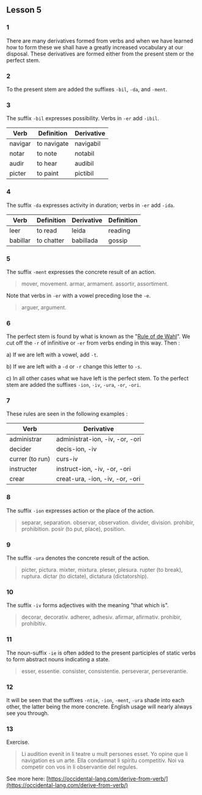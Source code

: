 ## Lesson 5

### 1

There are many derivatives formed from verbs and when we have learned how to form these we shall have a greatly increased vocabulary at our disposal. These derivatives are formed either from the present stem or the perfect stem.

### 2 

To the present stem are added the suffixes `-bil`, `-da`, and `-ment`.

### 3

The suffix `-bil` expresses possibility. Verbs in `-er` add `-ibil`.

| Verb | Definition | Derivative |
| --- | --- | --- |
| navigar | to navigate | navigabil |
| notar | to note | notabil |
| audir | to hear | audibil |
| picter | to paint | pictibil |

### 4 

The suffix `-da` expresses activity in duration; verbs in `-er` add `-ida`.

| Verb | Definition | Derivative | Definition |
| --- | --- | --- | --- |
| leer | to read | leida | reading |
| babillar | to chatter | babillada | gossip |

### 5

The suffix `-ment` expresses the concrete result of an action.

> mover, movement. armar, armament. assortir, assortiment.

Note that verbs in `-er` with a vowel preceding lose the `-e`.

> arguer, argument.

### 6

The perfect stem is found by what is known as the "[Rule of de Wahl](https://en.wikipedia.org/wiki/De_Wahl%27s_rule)". We cut off the `-r` of infinitive or `-er` from verbs ending in this way. Then :

a) If we are left with a vowel, add `-t`.

b) If we are left with a `-d` or `-r` change this letter to `-s`.

c) In all other cases what we have left is the perfect stem. To the perfect stem are added the suffixes `-ion`, `-iv`, `-ura`, `-or`, `-ori`.

### 7

These rules are seen in the following examples :

| Verb | Derivative | 
| --- | --- |
| administrar | administrat-ion, -iv, -or, -ori | 
| decider | decis-ion, -iv | 
| currer (to run) | curs-iv | 
| instructer | instruct-ion, -iv, -or, -ori | 
| crear | creat-ura, -ion, -iv, -or, -ori | 

### 8 

The suffix `-ion` expresses action or the place of the action.

> separar, separation. observar, observation. divider, division. prohibir, prohibition. posir (to put, place), position.

### 9

The suffix `-ura` denotes the concrete result of the action.

> picter, pictura. mixter, mixtura. pleser, plesura. rupter (to break), ruptura. dictar (to dictate), dictatura (dictatorship).

### 10

The suffix `-iv` forms adjectives with the meaning "that which is".

> decorar, decorativ. adherer, adhesiv. afirmar, afirmativ. prohibir, prohibitiv.

### 11

The noun-suffix `-ie` is often added to the present participles of static verbs to form abstract nouns indicating a state.

> esser, essentie. consister, consistentie. perseverar, perseverantie.

### 12

It will be seen that the suffixes `-ntie`, `-ion`, `-ment`, `-ura` shade into each other, the latter being the more concrete. English usage will nearly always see you through.

### 13

Exercise.

> Li audition evenit in li teatre u mult persones esset. Yo opine que li navigation es un arte. Ella condamnat li spíritu competitiv. Noi va competir con vos in li observantie del regules.


See more here: [https://occidental-lang.com/derive-from-verb/](https://occidental-lang.com/derive-from-verb/)